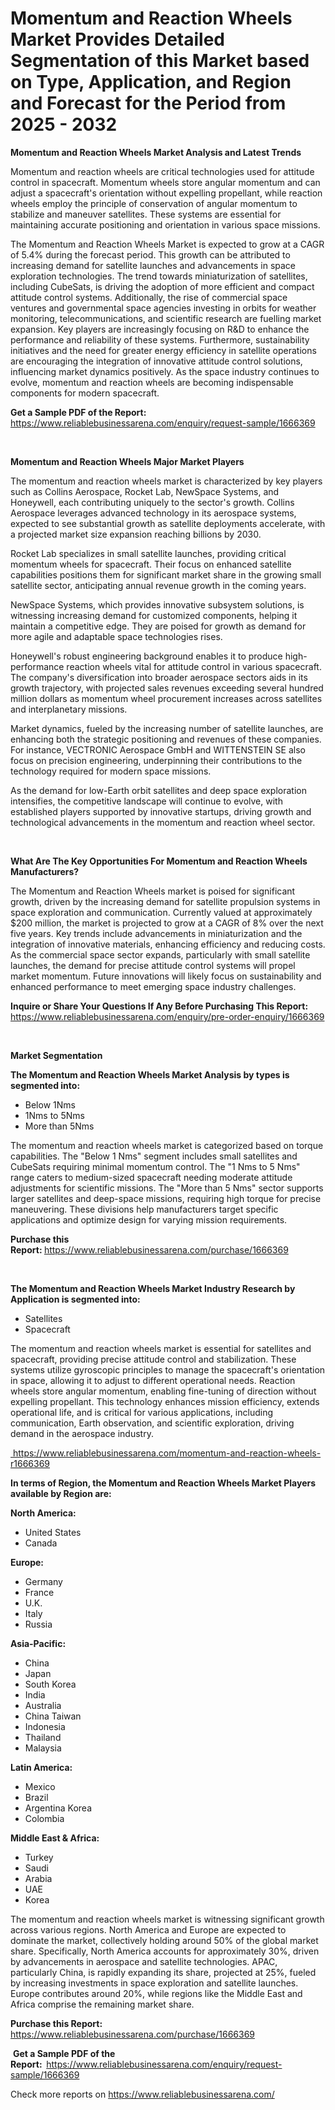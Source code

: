<p><h1>Momentum and Reaction Wheels Market Provides Detailed Segmentation of this Market based on Type, Application, and Region and Forecast for the Period from 2025 - 2032</h1></p><p><strong>Momentum and Reaction Wheels Market Analysis and Latest Trends</strong></p>
<p><p>Momentum and reaction wheels are critical technologies used for attitude control in spacecraft. Momentum wheels store angular momentum and can adjust a spacecraft's orientation without expelling propellant, while reaction wheels employ the principle of conservation of angular momentum to stabilize and maneuver satellites. These systems are essential for maintaining accurate positioning and orientation in various space missions.</p><p>The Momentum and Reaction Wheels Market is expected to grow at a CAGR of 5.4% during the forecast period. This growth can be attributed to increasing demand for satellite launches and advancements in space exploration technologies. The trend towards miniaturization of satellites, including CubeSats, is driving the adoption of more efficient and compact attitude control systems. Additionally, the rise of commercial space ventures and governmental space agencies investing in orbits for weather monitoring, telecommunications, and scientific research are fuelling market expansion. Key players are increasingly focusing on R&D to enhance the performance and reliability of these systems. Furthermore, sustainability initiatives and the need for greater energy efficiency in satellite operations are encouraging the integration of innovative attitude control solutions, influencing market dynamics positively. As the space industry continues to evolve, momentum and reaction wheels are becoming indispensable components for modern spacecraft.</p></p>
<p><strong>Get a Sample PDF of the Report:&nbsp;</strong> <a href="https://www.reliablebusinessarena.com/enquiry/request-sample/1666369?utm_campaign=2984&utm_medium=2&utm_source=Github&utm_content=ia&utm_term=11042025&utm_id=momentum-and-reaction-wheels">https://www.reliablebusinessarena.com/enquiry/request-sample/1666369</a></p>
<p>&nbsp;</p>
<p><strong>Momentum and Reaction Wheels Major Market Players</strong></p>
<p><p>The momentum and reaction wheels market is characterized by key players such as Collins Aerospace, Rocket Lab, NewSpace Systems, and Honeywell, each contributing uniquely to the sector's growth. Collins Aerospace leverages advanced technology in its aerospace systems, expected to see substantial growth as satellite deployments accelerate, with a projected market size expansion reaching billions by 2030. </p><p>Rocket Lab specializes in small satellite launches, providing critical momentum wheels for spacecraft. Their focus on enhanced satellite capabilities positions them for significant market share in the growing small satellite sector, anticipating annual revenue growth in the coming years. </p><p>NewSpace Systems, which provides innovative subsystem solutions, is witnessing increasing demand for customized components, helping it maintain a competitive edge. They are poised for growth as demand for more agile and adaptable space technologies rises.</p><p>Honeywell's robust engineering background enables it to produce high-performance reaction wheels vital for attitude control in various spacecraft. The company's diversification into broader aerospace sectors aids in its growth trajectory, with projected sales revenues exceeding several hundred million dollars as momentum wheel procurement increases across satellites and interplanetary missions.</p><p>Market dynamics, fueled by the increasing number of satellite launches, are enhancing both the strategic positioning and revenues of these companies. For instance, VECTRONIC Aerospace GmbH and WITTENSTEIN SE also focus on precision engineering, underpinning their contributions to the technology required for modern space missions. </p><p>As the demand for low-Earth orbit satellites and deep space exploration intensifies, the competitive landscape will continue to evolve, with established players supported by innovative startups, driving growth and technological advancements in the momentum and reaction wheel sector.</p></p>
<p>&nbsp;</p>
<p><strong>What Are The Key Opportunities For Momentum and Reaction Wheels Manufacturers?</strong></p>
<p><p>The Momentum and Reaction Wheels market is poised for significant growth, driven by the increasing demand for satellite propulsion systems in space exploration and communication. Currently valued at approximately $200 million, the market is projected to grow at a CAGR of 8% over the next five years. Key trends include advancements in miniaturization and the integration of innovative materials, enhancing efficiency and reducing costs. As the commercial space sector expands, particularly with small satellite launches, the demand for precise attitude control systems will propel market momentum. Future innovations will likely focus on sustainability and enhanced performance to meet emerging space industry challenges.</p></p>
<p><strong>Inquire or Share Your Questions If Any Before Purchasing This Report:</strong> <a href="https://www.reliablebusinessarena.com/enquiry/pre-order-enquiry/1666369?utm_campaign=2984&utm_medium=2&utm_source=Github&utm_content=ia&utm_term=11042025&utm_id=momentum-and-reaction-wheels">https://www.reliablebusinessarena.com/enquiry/pre-order-enquiry/1666369</a></p>
<p>&nbsp;</p>
<p><strong>Market Segmentation</strong></p>
<p><strong>The Momentum and Reaction Wheels Market Analysis by types is segmented into:</strong></p>
<p><ul><li>Below 1Nms</li><li>1Nms to 5Nms</li><li>More than 5Nms</li></ul></p>
<p><p>The momentum and reaction wheels market is categorized based on torque capabilities. The "Below 1 Nms" segment includes small satellites and CubeSats requiring minimal momentum control. The "1 Nms to 5 Nms" range caters to medium-sized spacecraft needing moderate attitude adjustments for scientific missions. The "More than 5 Nms" sector supports larger satellites and deep-space missions, requiring high torque for precise maneuvering. These divisions help manufacturers target specific applications and optimize design for varying mission requirements.</p></p>
<p><strong>Purchase this Report:&nbsp;</strong><a href="https://www.reliablebusinessarena.com/purchase/1666369?utm_campaign=2984&utm_medium=2&utm_source=Github&utm_content=ia&utm_term=11042025&utm_id=momentum-and-reaction-wheels">https://www.reliablebusinessarena.com/purchase/1666369</a></p>
<p>&nbsp;</p>
<p><strong>The Momentum and Reaction Wheels Market Industry Research by Application is segmented into:</strong></p>
<p><ul><li>Satellites</li><li>Spacecraft</li></ul></p>
<p><p>The momentum and reaction wheels market is essential for satellites and spacecraft, providing precise attitude control and stabilization. These systems utilize gyroscopic principles to manage the spacecraft's orientation in space, allowing it to adjust to different operational needs. Reaction wheels store angular momentum, enabling fine-tuning of direction without expelling propellant. This technology enhances mission efficiency, extends operational life, and is critical for various applications, including communication, Earth observation, and scientific exploration, driving demand in the aerospace industry.</p></p>
<p><a href="https://www.reliablebusinessarena.com/momentum-and-reaction-wheels-r1666369?utm_campaign=2984&utm_medium=2&utm_source=Github&utm_content=ia&utm_term=11042025&utm_id=momentum-and-reaction-wheels">&nbsp;https://www.reliablebusinessarena.com/momentum-and-reaction-wheels-r1666369</a></p>
<p><strong>In terms of Region, the Momentum and Reaction Wheels Market Players available by Region are:</strong></p>
<p>
    <p> <strong> North America: </strong>
        <ul>
            <li>United States</li>
            <li>Canada</li>
        </ul>
        </p> 
    <p> <strong> Europe: </strong>
        <ul>
            <li>Germany</li>
            <li>France</li>
            <li>U.K.</li>
            <li>Italy</li>
            <li>Russia</li>
        </ul>
        </p> 
    <p> <strong> Asia-Pacific: </strong>
        <ul>
            <li>China</li>
            <li>Japan</li>
            <li>South Korea</li>
            <li>India</li>
            <li>Australia</li>
            <li>China Taiwan</li>
            <li>Indonesia</li>
            <li>Thailand</li>
            <li>Malaysia</li>
        </ul>
        </p> 
    <p> <strong> Latin America: </strong>
        <ul>
            <li>Mexico</li>
            <li>Brazil</li>
            <li>Argentina Korea</li>
            <li>Colombia</li>
        </ul>
        </p> 
    <p> <strong> Middle East & Africa: </strong>
        <ul>
            <li>Turkey</li>
            <li>Saudi</li>
            <li>Arabia</li>
            <li>UAE</li>
            <li>Korea</li>
        </ul>
    </p>
    </p>
<p><p>The momentum and reaction wheels market is witnessing significant growth across various regions. North America and Europe are expected to dominate the market, collectively holding around 50% of the global market share. Specifically, North America accounts for approximately 30%, driven by advancements in aerospace and satellite technologies. APAC, particularly China, is rapidly expanding its share, projected at 25%, fueled by increasing investments in space exploration and satellite launches. Europe contributes around 20%, while regions like the Middle East and Africa comprise the remaining market share.</p></p>
<p><strong>Purchase this Report: </strong><a href="https://www.reliablebusinessarena.com/purchase/1666369?utm_campaign=2984&utm_medium=2&utm_source=Github&utm_content=ia&utm_term=11042025&utm_id=momentum-and-reaction-wheels">https://www.reliablebusinessarena.com/purchase/1666369</a></p>
<p>&nbsp;<strong>Get a Sample PDF of the Report:&nbsp;&nbsp;</strong><a href="https://www.reliablebusinessarena.com/enquiry/request-sample/1666369?utm_campaign=2984&utm_medium=2&utm_source=Github&utm_content=ia&utm_term=11042025&utm_id=momentum-and-reaction-wheels">https://www.reliablebusinessarena.com/enquiry/request-sample/1666369</a></p>
<p><strong></strong></p>
<p>Check more reports on <a href="https://www.reliablebusinessarena.com/?utm_campaign=2984&utm_medium=2&utm_source=Github&utm_content=ia&utm_term=11042025&utm_id=momentum-and-reaction-wheels">https://www.reliablebusinessarena.com/</a></p>